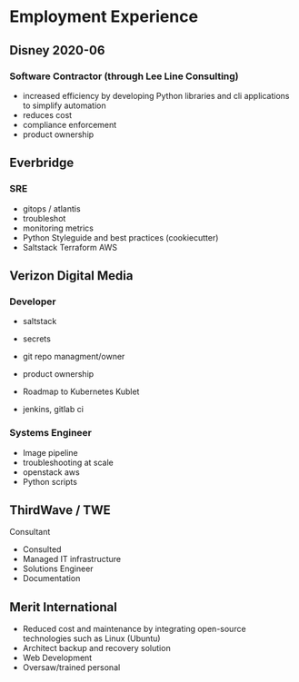 
# Employment Experience
## Disney 2020-06
### Software Contractor (through Lee Line Consulting)
* increased efficiency by developing Python libraries and cli applications to simplify automation
* reduces cost
* compliance enforcement
* product ownership

## Everbridge
### SRE
* gitops / atlantis
* troubleshot
* monitoring metrics
* Python Styleguide and best practices (cookiecutter)
* Saltstack Terraform AWS

## Verizon Digital Media
### Developer
* saltstack
* secrets
* git repo managment/owner
* product ownership

* Roadmap to Kubernetes Kublet

* jenkins, gitlab ci

### Systems Engineer
* Image pipeline
* troubleshooting at scale
* openstack aws
* Python scripts

## ThirdWave / TWE
Consultant
* Consulted
* Managed IT infrastructure
* Solutions Engineer
* Documentation

## Merit International

* Reduced cost and maintenance by  integrating open-source technologies such as Linux (Ubuntu)
* Architect backup and recovery solution
* Web Development
* Oversaw/trained personal

<!--stackedit_data:
eyJoaXN0b3J5IjpbMTM1MTYyNzU0OSwtOTkwNDY3Mjg5LDIwNT
IwMzc0ODgsNzYwNjczNzc4LC02MTc2MDUxMDgsLTEzNDc4ODgy
MjQsMTg4ODAwMzUzMywxMzAyMzYzODgzXX0=
-->
